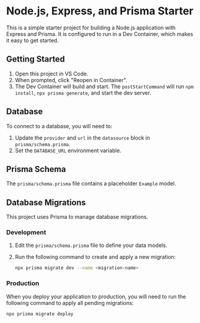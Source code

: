# Node.js, Express, and Prisma Starter

This is a simple starter project for building a Node.js application with Express and Prisma. It is configured to run in a Dev Container, which makes it easy to get started.

## Getting Started

1.  Open this project in VS Code.
2.  When prompted, click "Reopen in Container".
3.  The Dev Container will build and start. The `postStartCommand` will run `npm install`, `npx prisma generate`, and start the dev server.

## Database

To connect to a database, you will need to:

1.  Update the `provider` and `url` in the `datasource` block in `prisma/schema.prisma`.
2.  Set the `DATABASE_URL` environment variable.

## Prisma Schema

The `prisma/schema.prisma` file contains a placeholder `Example` model.

## Database Migrations

This project uses Prisma to manage database migrations.

### Development

1.  Edit the `prisma/schema.prisma` file to define your data models.
2.  Run the following command to create and apply a new migration:

    ```bash
    npx prisma migrate dev --name <migration-name>
    ```

### Production

When you deploy your application to production, you will need to run the following command to apply all pending migrations:

```bash
npx prisma migrate deploy
```